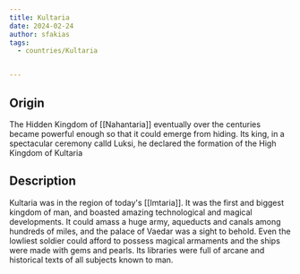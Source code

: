 ```yaml
---
title: Kultaria
date: 2024-02-24
author: sfakias
tags:
  - countries/Kultaria


---
```


## Origin

The Hidden Kingdom of [[Nahantaria]] eventually over the centuries became powerful enough so that it could emerge from hiding. Its king, in a spectacular ceremony calld Luksi, he declared the formation of the High Kingdom of Kultaria

## Description

Kultaria was in the region of today's [[Imtaria]]. It was the first and biggest kingdom of man, and boasted amazing technological and magical developments. It could amass a huge army, aqueducts and canals among hundreds of miles, and the palace of Vaedar was a sight to behold. Even the lowliest soldier could afford to possess magical armaments and the ships were made with gems and pearls. Its libraries were full of arcane and historical texts of all subjects known to man.